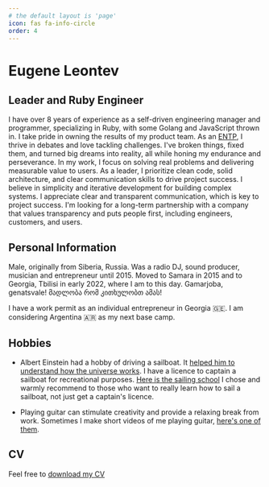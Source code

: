 ```yaml
---
# the default layout is 'page'
icon: fas fa-info-circle
order: 4
---
```


# Eugene Leontev

## Leader and Ruby Engineer

I have over 8 years of experience as a self-driven engineering manager and programmer, specializing in Ruby, with some Golang and JavaScript thrown in. I take pride in owning the results of my product team. As an [ENTP](https://www.16personalities.com/entp-personality), I thrive in debates and love tackling challenges. I've broken things, fixed them, and turned big dreams into reality, all while honing my endurance and perseverance.
In my work, I focus on solving real problems and delivering measurable value to users. As a leader, I prioritize clean code, solid architecture, and clear communication skills to drive project success. I believe in simplicity and iterative development for building complex systems. I appreciate clear and transparent communication, which is key to project success.
I'm looking for a long-term partnership with a company that values transparency and puts people first, including engineers, customers, and users.

## Personal Information

Male, originally from Siberia, Russia. Was a radio DJ, sound producer, musician and entrepreneur until 2015. 
Moved to Samara in 2015 and to Georgia, Tbilisi in early 2022, where I am to this day. Gamarjoba, genatsvale! 
მადლობა რომ კითხულობთ ამას! 

I have a work permit as an individual entrepreneur in Georgia 🇬🇪. I am considering Argentina 🇦🇷 as my next base camp. 

## Hobbies

- Albert Einstein had a hobby of driving a sailboat. It [helped him to understand how the universe works](https://www.abc.net.au/news/2017-11-25/how-a-love-of-sailing-helped-einstien-explain-the-universe/9190970). I have a licence to captain a sailboat for recreational purposes. [Here is the sailing school](https://www.seanation.com/school) I chose and warmly recommend to those who want to really learn how to sail a sailboat, not just get a captain's licence.

- Playing guitar can stimulate creativity and provide a relaxing break from work. Sometimes I make short videos of me playing guitar, [here's one of them](https://www.ultimate-guitar.com/shot/madmatvey/669363136).

## CV

Feel free to [download my CV](/assets/CV_Eugene_Leontev.SeniorRuby_2024.pdf)



